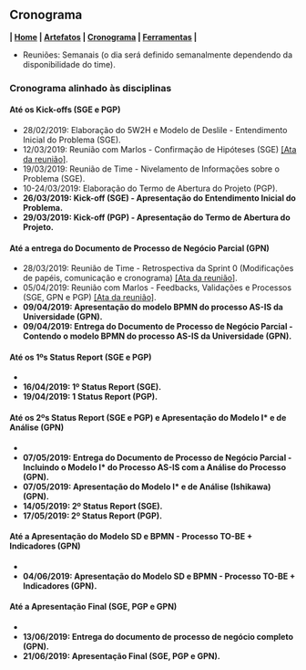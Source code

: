 ## Cronograma

**| [Home](https://github.com/jussararodrigues/4-periodo/blob/master/README.md) | 
[Artefatos](https://github.com/jussararodrigues/4-periodo/blob/master/pages/Artefatos.md) | 
[Cronograma](https://github.com/jussararodrigues/4-periodo/blob/master/pages/Cronograma.md) |
[Ferramentas](https://github.com/jussararodrigues/4-periodo/blob/master/pages/Ferramentas.md) |**

- Reuniões: Semanais (o dia será definido semanalmente dependendo da disponibilidade do time).

### Cronograma alinhado às disciplinas

#### Até os Kick-offs (SGE e PGP)
- 28/02/2019: Elaboração do 5W2H e Modelo de Deslile - Entendimento Inicial do Problema (SGE).
- 12/03/2019: Reunião com Marlos - Confirmação de Hipóteses (SGE) [[Ata da reunião]](https://github.com/jussararodrigues/4-periodo/blob/master/sge/Atas%20de%20Reuni%C3%B5es/12-03%20%7C%20Reuni%C3%A3o%20com%20o%20Cliente.md).
- 19/03/2019: Reunião de Time - Nivelamento de Informações sobre o Problema (SGE).
- 10-24/03/2019: Elaboração do Termo de Abertura do Projeto (PGP).
- **26/03/2019: Kick-off (SGE) - Apresentação do Entendimento Inicial do Problema.**
- **29/03/2019: Kick-off (PGP) - Apresentação do Termo de Abertura do Projeto.**

#### Até a entrega do Documento de Processo de Negócio Parcial (GPN)
- 28/03/2019: Reunião de Time - Retrospectiva da Sprint 0 (Modificações de papéis, comunicação e cronograma) [[Ata da reunião]](https://github.com/jussararodrigues/4-periodo/blob/master/sge/Atas%20de%20Reuni%C3%B5es/28-03%20%7C%20Retrospectiva%20da%20Sprint%200.md).
- 05/04/2019: Reunião com Marlos - Feedbacks, Validações e Processos (SGE, GPN e PGP) [[Ata da reunião]](https://github.com/jussararodrigues/4-periodo/blob/master/sge/Atas%20de%20Reuni%C3%B5es/05-04%20%7C%20Planejamento%20Sprint%201.md).
- **09/04/2019: Apresentação do modelo BPMN do processo AS-IS da Universidade (GPN).**
- **09/04/2019: Entrega do Documento de Processo de Negócio Parcial - Contendo o modelo BPMN do processo AS-IS da Universidade (GPN).**

#### Até os 1ºs Status Report (SGE e PGP)
- 
- **16/04/2019: 1º Status Report (SGE).**
- **19/04/2019: 1 Status Report (PGP).**

#### Até os 2ºs Status Report (SGE e PGP) e Apresentação do Modelo I* e de Análise (GPN)
- 
- **07/05/2019: Entrega do Documento de Processo de Negócio Parcial - Incluindo o Modelo I\* do Processo AS-IS com a Análise do Processo (GPN).**
- **07/05/2019: Apresentação do Modelo I\* e de Análise (Ishikawa) (GPN).**
- **14/05/2019: 2º Status Report (SGE).**
- **17/05/2019: 2º Status Report (PGP).**

#### Até a Apresentação do Modelo SD e BPMN - Processo TO-BE  + Indicadores (GPN)
-
- **04/06/2019: Apresentação do Modelo SD e BPMN - Processo TO-BE + Indicadores (GPN).**

#### Até a Apresentação Final (SGE, PGP e GPN)
- 
- **13/06/2019: Entrega do documento de processo de negócio completo (GPN).**
- **21/06/2019: Apresentação Final (SGE, PGP e GPN).**
